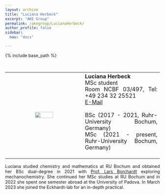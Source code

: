 ```yaml
---
layout: archive
title: "Luciana Herbeck"
excerpt: "AKE Group"
permalink: /akegroup/LucianaHerbeck/
author_profile: false
sidebar:
  nav: "docs"

---
```


{% include base_path %}

<font size="2"><br/></font>
<table> <style>table, th, td {border: transparent;}</style> <tr>
<td style="width:50%;" align="center" valign="middle"><img src="https://AKEckhardt.github.io/images/LucianaHerbeck.jpg" width="50%" height="auto%" align="middle"></td>
<td style="width:50%;" align="justify" valign="middle">
<font size="4">
<b>Luciana Herbeck</b><br/>
MSc student<br/>
Room NCBF 03/497, Tel: +49 234 32 25521<br/>
<a href="mailto:Luciana.Herbeck@ruhr-uni-bochum.de">E-Mail</a><br/>
<br/>
BSc (2017 - 2021, Ruhr-University Bochum, Germany)<br/>
MSc (2021 - present, Ruhr-University Bochum, Germany)<br/>
<br/>
</font>
</td>
</tr></table>

<p style='text-align: justify;'>
Luciana studied chemistry and mathematics at RU Bochum and obtained her BSc dual-degree in 2021 with <a href="https://www.borchardt-group.com/">Prof. Lars Borchardt</a> exploring mechanochemistry. She continued her MSc studies at RU Bochum and in 2022 she spent one semester abroad at the University of Padova. In March 2023 she joined the Eckhardt-lab for an in-depth practical.
</p>











